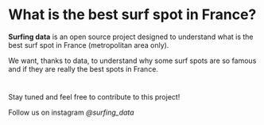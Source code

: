 # What is the best surf spot in France?

**Surfing data** is an open source project designed to understand what is the best surf spot in France (metropolitan area only).

We want, thanks to data, to understand why some surf spots are so famous and if they are really the best spots in France.

#
Stay tuned and feel free to contribute to this project!

Follow us on instagram *@surfing_data*
